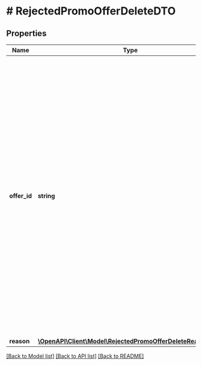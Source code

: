 # # RejectedPromoOfferDeleteDTO

## Properties

Name | Type | Description | Notes
------------ | ------------- | ------------- | -------------
**offer_id** | **string** | Ваш :no-translate[SKU] — идентификатор товара в вашей системе.  Правила использования :no-translate[SKU]:  * У каждого товара :no-translate[SKU] должен быть свой.  * Уже заданный :no-translate[SKU] нельзя освободить и использовать заново для другого товара. Каждый товар должен получать новый идентификатор, до того никогда не использовавшийся в вашем каталоге.  :no-translate[SKU] товара можно изменить в кабинете продавца на Маркете. О том, как это сделать, читайте [в Справке Маркета для продавцов](https://yandex.ru/support2/marketplace/ru/assortment/operations/edit-sku).  [Что такое :no-translate[SKU] и как его назначать](https://yandex.ru/support/marketplace/assortment/add/index.html#fields) |
**reason** | [**\OpenAPI\Client\Model\RejectedPromoOfferDeleteReasonType**](RejectedPromoOfferDeleteReasonType.md) |  |

[[Back to Model list]](../../README.md#models) [[Back to API list]](../../README.md#endpoints) [[Back to README]](../../README.md)
